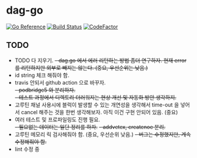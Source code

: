 # dag-go
[![Go Reference](https://pkg.go.dev/badge/github.com/seoyhaein/dag-go.svg)](https://pkg.go.dev/github.com/seoyhaein/dag-go)
[![Build Status](https://app.travis-ci.com/seoyhaein/dag-go.svg?branch=main)](https://app.travis-ci.com/seoyhaein/dag-go)
[![CodeFactor](https://www.codefactor.io/repository/github/seoyhaein/dag-go/badge/main)](https://www.codefactor.io/repository/github/seoyhaein/dag-go/overview/main)

## TODO
- TODO 다 지우기.
~~- dag.go 에서 에러 리턴하는 방법 좀더 연구하자. 현재 error 를 리턴하지만 외부로 빼지는 않는다. (중요, 우선순위는 낮음.)~~
- id string 체크 해줘야 함.
- travis 안되서 github action 으로 바꾸자.  
~~- podbridge5 와 분리하자.~~  
~~- 테스트 과정에서 디렉토리 더러워지는 현상 개선 및 자동화 방안 생각하지.~~
- 고루틴 채널 사용시에 블럭이 발생할 수 있는 개연성을 생각해서 time-out 을 넣어서 cancel 해주는 것을 한번 생각해보자. 아직 이건 구현 안되어 있음. (중요)  
- 여러 테스트 및 프로파일링도 진행 필요.  
~~- 필요없는 데이터는 일단 정리를 하자.~~
~~- addvetex, createnoe 분리.~~
- 고루틴 메모리 릭 검사해줘야 함. (중요, 우선순위 낮음.)
~~- 버그는 수정했지만, 계속 수정해줘야 함.~~ 
- lint 수정 중